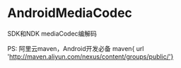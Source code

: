 # AndroidMediaCodec

SDK和NDK mediaCodec编解码


PS:
阿里云maven，Android开发必备
maven{ url 'http://maven.aliyun.com/nexus/content/groups/public/'}
